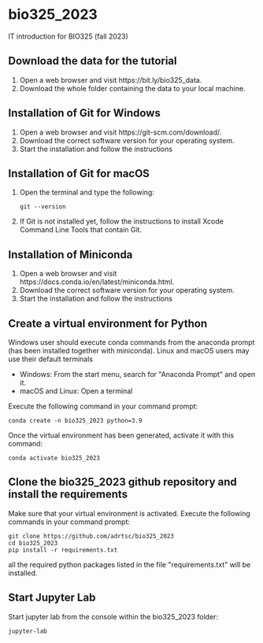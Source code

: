 # bio325_2023
IT introduction for BIO325 (fall 2023)

## Download the data for the tutorial

<ol>
<li> Open a web browser and visit https://bit.ly/bio325_data. </li>
<li> Download the whole folder containing the data to your local machine.</li>
</ol>

## Installation of Git for Windows

<ol>
<li> Open a web browser and visit https://git-scm.com/download/. </li>
<li> Download the correct software version for your operating system.</li>
<li> Start the installation and follow the instructions</li>
</ol>

## Installation of Git for macOS
<ol>
<li> Open the terminal and type the following:

    git --version

<li> If Git is not installed yet, follow the instructions to install Xcode Command Line Tools that contain Git.
</ol>

## Installation of Miniconda

<ol>
<li> Open a web browser and visit https://docs.conda.io/en/latest/miniconda.html.</li>
<li> Download the correct software version for your operating system.</li>
<li> Start the installation and follow the instructions</li>
</ol>

## Create a virtual environment for Python

Windows user should execute conda commands from the anaconda prompt (has been installed together with miniconda).
Linux and macOS users may use their default terminals

<ul>
<li> Windows: From the start menu, search for "Anaconda Prompt" and open it.</li>
<li> macOS and Linux: Open a terminal</li>
</ul>

Execute the following command in your command prompt:

    conda create -n bio325_2023 python=3.9

Once the virtual environment has been generated, activate it with this command:

    conda activate bio325_2023


## Clone the bio325_2023 github repository and install the requirements

Make sure that your virtual environment is activated.
Execute the following commands in your command prompt:


    git clone https://github.com/adrtsc/bio325_2023
    cd bio325_2023
    pip install -r requirements.txt


all the required python packages listed in the file "requirements.txt" will be installed.


## Start Jupyter Lab
Start jupyter lab from the console within the bio325_2023 folder:

    jupyter-lab
